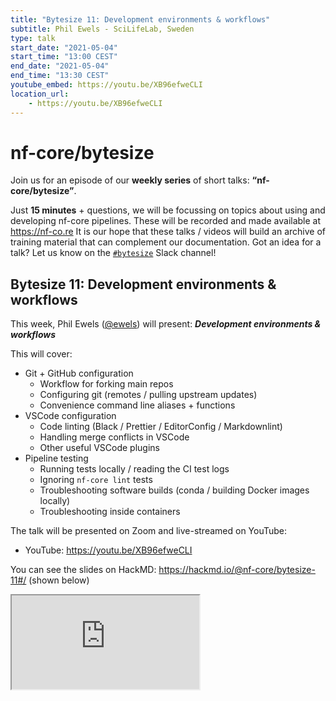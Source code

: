 ```yaml
---
title: "Bytesize 11: Development environments & workflows"
subtitle: Phil Ewels - SciLifeLab, Sweden
type: talk
start_date: "2021-05-04"
start_time: "13:00 CEST"
end_date: "2021-05-04"
end_time: "13:30 CEST"
youtube_embed: https://youtu.be/XB96efweCLI
location_url:
    - https://youtu.be/XB96efweCLI
---
```


# nf-core/bytesize

Join us for an episode of our **weekly series** of short talks: **“nf-core/bytesize”**.

Just **15 minutes** + questions, we will be focussing on topics about using and developing nf-core pipelines.
These will be recorded and made available at <https://nf-co.re>
It is our hope that these talks / videos will build an archive of training material that can complement our documentation.
Got an idea for a talk? Let us know on the [`#bytesize`](https://nfcore.slack.com/channels/bytesize) Slack channel!

## Bytesize 11: Development environments & workflows

This week, Phil Ewels ([@ewels](http://github.com/ewels/)) will present: _**Development environments & workflows**_

This will cover:

* Git + GitHub configuration
  * Workflow for forking main repos
  * Configuring git (remotes / pulling upstream updates)
  * Convenience command line aliases + functions
* VSCode configuration
  * Code linting (Black / Prettier / EditorConfig / Markdownlint)
  * Handling merge conflicts in VSCode
  * Other useful VSCode plugins
* Pipeline testing
  * Running tests locally / reading the CI test logs
  * Ignoring `nf-core lint` tests
  * Troubleshooting software builds (conda / building Docker images locally)
  * Troubleshooting inside containers

The talk will be presented on Zoom and live-streamed on YouTube:

* YouTube: <https://youtu.be/XB96efweCLI>

You can see the slides on HackMD: <https://hackmd.io/@nf-core/bytesize-11#/> (shown below)

<div class="embed-responsive embed-responsive-16by9 border shadow">
  <iframe class="embed-responsive-item" src="https://hackmd.io/@nf-core/bytesize-11#/" allowfullscreen></iframe>
</div>
